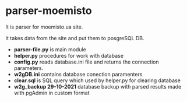 # parser-moemisto
It is parser for moemisto.ua site.

It takes data from the site and put them to posgreSQL DB.

- **parser-file.py** is main module
- **helper.py** procedures for work with database
- **config.py**  reads database.ini file and returns the connection parameters.
- **w2gDB.ini** contains database conection paramenters
- **clear.sql** is SQL query which used by helper.py for clearing database
- **w2g_backup 29-10-2021** database backup with parsed results made with pgAdmin in custom format
